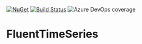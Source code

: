 [![NuGet](https://img.shields.io/nuget/v/FluentTimeSeries?color=blue)](https://www.nuget.org/packages/FluentTimeSeries/)
[![Build Status](https://dev.azure.com/jeisenbach/FluentTimeSeries/_apis/build/status/gebirgslok.FluentTimeSeries?branchName=main)](https://dev.azure.com/jeisenbach/FluentTimeSeries/_build/latest?definitionId=4&branchName=main)
![Azure DevOps coverage](https://img.shields.io/azure-devops/coverage/jeisenbach/FluentTimeSeries/4?logo=Codecov&style=plastic)
# FluentTimeSeries
